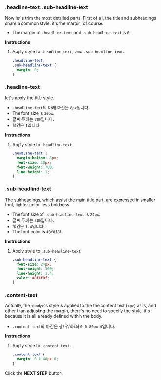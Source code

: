 ### .headline-text, .sub-headline-text

Now let's trim the most detailed parts. First of all, the title and subheadings share a common style. it's the margin, of course. 

- The margin of `.headline-text` and `.sub-headline-text` is `0`.

**Instructions**

1. Apply style to `.headline-text,` and `.sub-headline-text`.

   ```css
   .headline-text,
   .sub-headline-text {
     margin: 0;
   }
   ```



### .headline-text

let's apply the title style. 

- `.headline-text`의 아래 마진은 `8px`입니다.
- The font size is `30px`.
- 글씨 두께는 `700`입니다.
- 행간은 `1`입니다.

**Instructions**

1. Apply style to `.headline-text`

   ```css
   .headline-text {
     margin-bottom: 8px;
     font-size: 30px;
     font-weight: 700;
     line-height: 1;
   }
   ```



### .sub-headlind-text

The subheadings, which assist the main title part, are expressed in smaller font, lighter color, less boldness.  

- The font size of `.sub-headline-text` is `24px`. 
- 글씨 두께는 `300`입니다.
- 행간은 `1.4`입니다.
- The font color is `#8f8f8f`.

**Instructions**

1. Apply style to `.sub-headline-text`.

   ```css
   .sub-headline-text {
     font-size: 24px;
     font-weight: 300;
     line-height: 1.4;
     color: #8f8f8f;
   }
   ```



### .content-text

Actually, the `<body>`'s style is applied to the the content text (`<p>`) as is, and other than adjusting the margin, there's no need to specify the style. it's because it is all already defined within the body. 

- `.content-text`의 마진은 상/우/하/좌 `0 0 80px 0`입니다.

**Instructions**

1. Apply style to `.content-text`.

   ```css
   .content-text {
     margin: 0 0 40px 0;
   }
   ```



Click the **NEXT STEP** button.